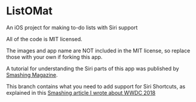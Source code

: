# ListOMat
An iOS project for making to-do lists with Siri support

All of the code is MIT licensed.

The images and app name are NOT included in the MIT license, so replace those with your own if forking this app.

A tutorial for understanding the Siri parts of this app was published by [Smashing Magazine](https://www.smashingmagazine.com/2018/04/sirikit-intents-app-guide/).

This branch contains what you need to add support for Siri Shortcuts, as explained in this [Smashing article I wrote about WWDC 2018](https://www.smashingmagazine.com/2018/06/wwdc-2018-diary-ios-developer/)
